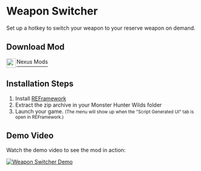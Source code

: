 # Weapon Switcher

Set up a hotkey to switch your weapon to your reserve weapon on demand.

## Download Mod

<div style="display:flex;">
   <img src="https://styles.redditmedia.com/t5_2y0at/styles/communityIcon_7l4gbrorhdia1.png" width=25 height=25 style="padding-right: 2px">
   <a style="font-size: 1.2em" href="https://www.nexusmods.com/monsterhunterwilds/mods/1167" >
      <sup>Nexus Mods</sup>
      </a>
</div>
   

## Installation Steps

1. Install [REFramework](https://www.nexusmods.com/monsterhunterwilds/mods/93)
2. Extract the zip archive in your Monster Hunter Wilds folder
3. Launch your game. <small>(The menu will show up when the "Script Generated UI" tab is open in REFramework.)</small>

## Demo Video

Watch the demo video to see the mod in action:

[![Weapon Switcher Demo](https://img.youtube.com/vi/aUiELxYkInI/0.jpg)](https://youtu.be/aUiELxYkInI)